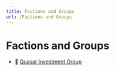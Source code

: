 ```yaml
---
title: Factions and Groups
url: /Factions and Groups
---
```


# Factions and Groups

- 📄 [Quasar Investment Group](./Quasar%20Investment%20Group)
